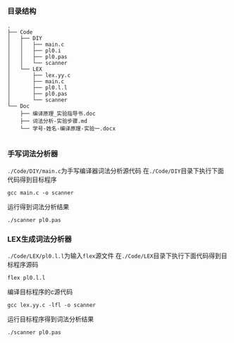 ### 目录结构
````
.
├── Code
│   ├── DIY
│   │   ├── main.c
│   │   ├── pl0.i
│   │   ├── pl0.pas
│   │   └── scanner
│   └── LEX
│       ├── lex.yy.c
│       ├── main.c
│       ├── pl0.l.l
│       ├── pl0.pas
│       └── scanner
└── Doc
    ├── 编译原理_实验指导书.doc
    ├── 词法分析-实验步骤.md
    └── 学号-姓名-编译原理-实验一.docx


````
### 手写词法分析器
`./Code/DIY/main.c`为手写编译器词法分析源代码
在`./Code/DIY`目录下执行下面代码得到目标程序
```
gcc main.c -o scanner
```
运行得到词法分析结果
```
./scanner pl0.pas
```
### LEX生成词法分析器
`./Code/LEX/pl0.l.l`为输入`flex`源文件
在`./Code/LEX`目录下执行下面代码得到目标程序源码
```
flex pl0.l.l
```
编译目标程序的c源代码
```
gcc lex.yy.c -lfl -o scanner                      
```
运行目标程序得到词法分析结果
```
./scanner pl0.pas
```
